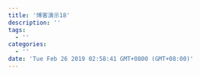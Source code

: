 ```yaml
---
title: '博客演示18'
description: ''
tags:
  - ''
categories:
  - ''
date: 'Tue Feb 26 2019 02:58:41 GMT+0800 (GMT+08:00)'
---
```

